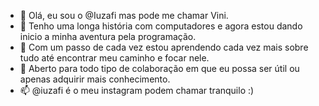 - 👋 Olá, eu sou o @Iuzafi mas pode me chamar Vini.
- 👀 Tenho uma longa história com computadores e agora estou dando inicio a minha aventura pela programação.
- 🌱 Com um passo de cada vez estou aprendendo cada vez mais sobre tudo até encontrar meu caminho e focar nele. 
- 💞️ Aberto para todo tipo de colaboração em que eu possa ser útil ou apenas adquirir mais conhecimento.
- 📫 @iuzafi é o meu instagram podem chamar tranquilo :)

<!---
Iuzafi/Iuzafi is a ✨ special ✨ repository because its `README.md` (this file) appears on your GitHub profile.
You can click the Preview link to take a look at your changes.
--->

